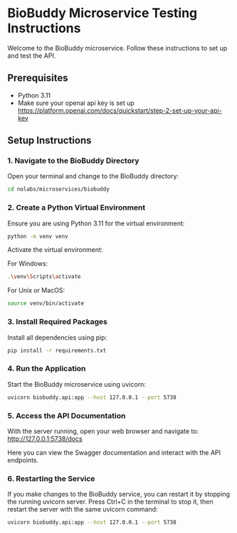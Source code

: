 # BioBuddy Microservice Testing Instructions

Welcome to the BioBuddy microservice. Follow these instructions to set up and test the API.

## Prerequisites

- Python 3.11
- Make sure your openai api key is set up https://platform.openai.com/docs/quickstart/step-2-set-up-your-api-key

## Setup Instructions

### 1. Navigate to the BioBuddy Directory
Open your terminal and change to the BioBuddy directory: 

```bash
cd nolabs/microservices/biobuddy
```

### 2. Create a Python Virtual Environment
Ensure you are using Python 3.11 for the virtual environment: 

```bash
python -m venv venv
```

Activate the virtual environment:

For Windows:
```bash
.\venv\Scripts\activate
```

For Unix or MacOS:
```bash
source venv/bin/activate
```

### 3. Install Required Packages
Install all dependencies using pip:

```bash
pip install -r requirements.txt
```

### 4. Run the Application
Start the BioBuddy microservice using uvicorn:

```bash
uvicorn biobuddy.api:app --host 127.0.0.1 --port 5738
```

### 5. Access the API Documentation
With the server running, open your web browser and navigate to: http://127.0.0.1:5738/docs

Here you can view the Swagger documentation and interact with the API endpoints.

### 6. Restarting the Service
If you make changes to the BioBuddy service, you can restart it by stopping the running uvicorn server. Press Ctrl+C in the terminal to stop it, then restart the server with the same uvicorn command:

```bash
uvicorn biobuddy.api:app --host 127.0.0.1 --port 5738
```
